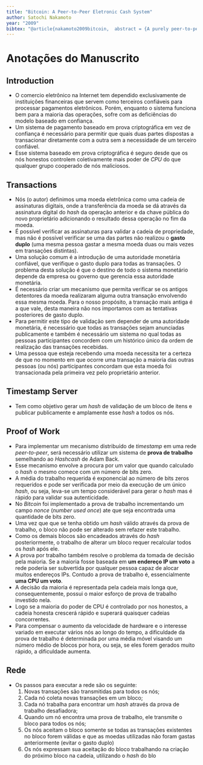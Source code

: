 ```yaml
---
title: "Bitcoin: A Peer-to-Peer Eletronic Cash System"
author: Satochi Nakamoto
year: "2009"
bibtex: "@article{nakamoto2009bitcoin,  abstract = {A purely peer-to-peer version of electronic cash would allow online payments to be sent directly from one party to another without going through a financial institution. Digital signatures provide part of the solution, but the main benefits are lost if a trusted third party is still required to prevent double-spending. We propose a solution to the double-spending problem using a peer-to-peer network. The network timestamps transactions by hashing them into an ongoing chain of hash-based proof-of-work, forming a record that cannot be changed without redoing the proof-of-work. The longest chain not only serves as proof of the sequence of events witnessed, but proof that it came from the largest pool of CPU power. As long as a majority of CPU power is controlled by nodes that are not cooperating to attack the network, they'll generate the longest chain and outpace attackers. The network itself requires minimal structure. Messages are broadcast on a best effort basis, and nodes can leave and rejoin the network at will, accepting the longest proof-of-work chain as proof of what happened while they were gone.},  added-at = {2022-06-15T13:43:05.000+0200},  author = {Nakamoto, Satoshi},  biburl = {https://www.bibsonomy.org/bibtex/2974d35fdb27dea57296ed2245556aa18/daniel_grm9},  interhash = {423c2cdff70ba0cd0bca55ebb164d770},  intrahash = {974d35fdb27dea57296ed2245556aa18},  keywords = {itsecseminar},  month = may,  timestamp = {2022-06-15T13:43:05.000+0200},  title = {Bitcoin: A Peer-to-Peer Electronic Cash System},  url = {http://www.bitcoin.org/bitcoin.pdf},  year = 2009}"
---
```

# Anotações do Manuscrito

## Introduction

- O comercio eletrônico na Internet tem dependido exclusivamente de instituições financeiras que servem como terceiros confiáveis para processar pagamentos eletrônicos. Porém, enquanto o sistema funciona bem para a maioria das operações, sofre com as deficiências do modelo baseado em confiança.
- Um sistema de pagamento baseado em prova criptográfica em vez de confiança é necessário para permitir que quais duas partes dispostas a transacionar diretamente com a outra sem a necessidade de um terceiro confiável.
- Esse sistema baseado em prova criptográfica é seguro desde que os nós honestos controlem coletivamente mais poder de _CPU_ do que qualquer grupo cooperado de nós maliciosos.

## Transactions

- Nós (o autor) definimos uma moeda eletrônica como uma cadeia de assinaturas digitais, onde a transferência da moeda se dá através da assinatura digital do _hash_ da operação anterior e da chave pública do novo proprietário adicionando o resultado dessa operação no fim da moeda.
- É possível verificar as assinaturas para validar a cadeia de propriedade, mas não é possível verificar se uma das partes não realizou o **gasto duplo** (uma mesma pessoa gastar a mesma moeda duas ou mais vezes em transações distintas).
- Uma solução comum é a introdução de uma autoridade monetária confiável, que verifique o gasto duplo para todas as transações. O problema desta solução é que o destino de todo o sistema monetário depende da empresa ou governo que gerencia essa autoridade monetária.
- É necessário criar um mecanismo que permita verificar se os antigos detentores da moeda realizaram alguma outra transação envolvendo essa mesma moeda. Para o nosso propósito, a transação mais antiga é a que vale, desta maneira não nos importamos com as tentativas posteriores de gasto duplo.
- Para permitir este tipo de validação sem depender de uma autoridade monetária, é necessário que todas as transações sejam anunciadas publicamente e também é necessário um sistema no qual todas as pessoas participantes concordem com um histórico único da ordem de realização das transações recebidas.
- Uma pessoa que esteja recebendo uma moeda necessita ter a certeza de que no momento em que ocorre uma transação a maioria das outras pessoas (ou nós) participantes concordam que esta moeda foi transacionada pela primeira vez pelo proprietário anterior.

## Timestamp Server

- Tem como objetivo gerar um _hash_ de validação de um bloco de itens e publicar publicamente e amplamente esse  _hash_ a todos os nós.

## Proof of Work

- Para implementar um mecanismo distribuído de _timestamp_ em uma rede _peer-to-peer_, será necessário utilizar um sistema de **prova de trabalho** semelhando ao _Hashcash_ de Adam Back.
- Esse mecanismo envolve a procura por um valor que quando calculado o _hash_ o mesmo comece com um número de bits zero.
- A média do trabalho requerida é exponencial ao número de bits zeros requeridos e pode ser verificada por meio da execução de um único _hash_, ou seja, leva-se um tempo considerável para gerar o _hash_ mas é rápido para validar sua autenticidade.
- No _Bitcoin_ foi implementado a prova de trabalho incrementando um campo _nonce_ (_number used once_) ate que seja encontrada uma quantidade de bits zero.
- Uma vez que que se tenha obtido um _hash_ válido através da prova de trabalho, o bloco não pode ser alterado sem refazer este trabalho.
- Como os demais blocos são encadeados através do _hash_ posteriormente, o trabalho de alterar um bloco requer recalcular todos os _hash_ após ele.
- A prova por trabalho também resolve o problema da tomada de decisão pela maioria. Se a maioria fosse baseada em **um endereço IP um voto** a rede poderia ser subvertida por qualquer pessoa capaz de alocar muitos endereços IPs. Contudo a prova de trabalho é, essencialmente **uma CPU um voto**.
- A decisão da maioria é representada pela cadeia mais longa que, consequentemente, possui o maior esforço de prova de trabalho investido nela.
- Logo se a maioria do poder de CPU é controlado por nos honestos, a cadeia honesta crescerá rápido e superará quaisquer cadeias concorrentes.
- Para compensar o aumento da velocidade de hardware e o interesse variado em executar vários nós ao longo do tempo, a dificuldade da prova de trabalho é determinada por uma média móvel visando um número médio de blocos por hora, ou seja, se eles forem gerados muito rápido, a dificuldade aumenta.

## Rede
- Os passos para executar a rede são os seguinte:
	1. Novas transações são transmitidas para todos os nós;
	2. Cada nó coleta novas transações em um bloco;
	3. Cada nó trabalha para encontrar um _hash_ através da prova de trabalho desafiadora;
	4. Quando um nó encontra uma prova de trabalho, ele transmite o bloco para todos os nós;
	5. Os nós aceitam o bloco somente se todas as transações existentes no bloco forem válidas e que as moedas utilizadas não foram gastas anteriormente (evitar o gasto duplo)
	6. Os nós expressam sua aceitação do bloco trabalhando na criação do próximo bloco na cadeia, utilizando o _hash_ do blo